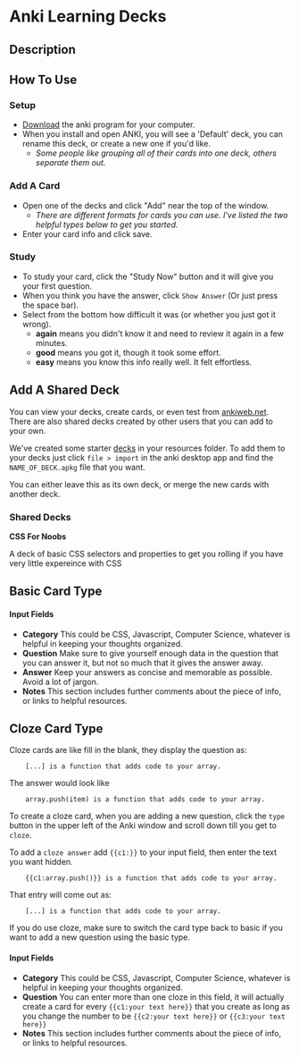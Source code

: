 # Anki Learning Decks

## Description

## How To Use

### Setup

- [Download](https://apps.ankiweb.net/) the anki program for your computer.
- When you install and open ANKI, you will see a 'Default' deck, you can rename this deck, or create a new one if you'd like.
  - _Some people like grouping all of their cards into one deck, others separate them out._

### Add A Card

- Open one of the decks and click "Add" near the top of the window.
  - _There are different formats for cards you can use. I've listed the two helpful types below to get you started._
- Enter your card info and click save.

### Study

- To study your card, click the "Study Now" button and it will give you your first question.
- When you think you have the answer, click `Show Answer` (Or just press the space bar).
- Select from the bottom how difficult it was (or whether you just got it wrong).
  - **again** means you didn't know it and need to review it again in a few minutes.
  - **good** means you got it, though it took some effort.
  - **easy** means you know this info really well. It felt effortless.

## Add A Shared Deck

You can view your decks, create cards, or even test from [ankiweb.net](https://ankiweb.net/decks/). There are also shared decks created by other users that you can add to your own.

We've created some starter [decks](https://github.com/Banno/ux-intern-onboarding/blob/master/resources/anki) in your resources folder. To add them to your decks just click `file > import` in the anki desktop app and find the `NAME_OF_DECK.apkg` file that you want.

You can either leave this as its own deck, or merge the new cards with another deck.

### Shared Decks

**CSS For Noobs**

A deck of basic CSS selectors and properties to get you rolling if you have very little expereince with CSS

## Basic Card Type

#### Input Fields

- **Category** This could be CSS, Javascript, Computer Science, whatever is helpful in keeping your thoughts organized.
- **Question** Make sure to give yourself enough data in the question that you can answer it, but not so much that it gives the answer away.
- **Answer** Keep your answers as concise and memorable as possible. Avoid a lot of jargon.
- **Notes** This section includes further comments about the piece of info, or links to helpful resources.

## Cloze Card Type

Cloze cards are like fill in the blank, they display the question as:

```
    [...] is a function that adds code to your array.
```

The answer would look like

```
    array.push(item) is a function that adds code to your array.
```

To create a cloze card, when you are adding a new question, click the `type` button in the upper left of the Anki window and scroll down till you get to `cloze`.

To add a `cloze answer` add `{{c1:}}` to your input field, then enter the text you want hidden.

```
    {{c1:array.push()}} is a function that adds code to your array.
```

That entry will come out as:

```
    [...] is a function that adds code to your array.
```

If you do use cloze, make sure to switch the card type back to basic if you want to add a new question using the basic type.

#### Input Fields

- **Category** This could be CSS, Javascript, Computer Science, whatever is helpful in keeping your thoughts organized.
- **Question** You can enter more than one cloze in this field, it will actually create a card for every `{{c1:your text here}}` that you create as long as you change the number to be `{{c2:your text here}}` or `{{c3:your text here}}`
- **Notes** This section includes further comments about the piece of info, or links to helpful resources.
